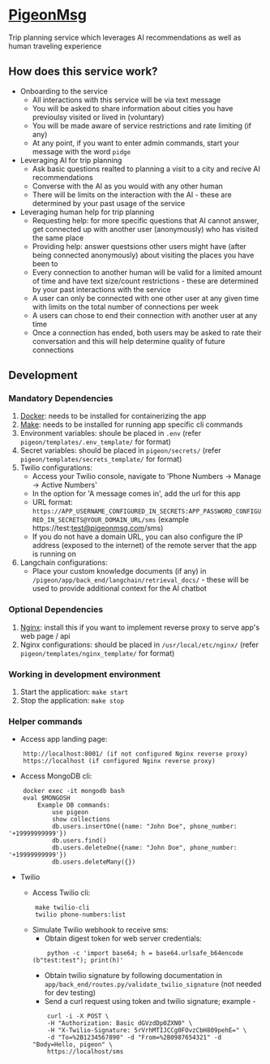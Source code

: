 # [PigeonMsg](http://pigeonmsg.com)
Trip planning service which leverages AI recommendations as well as human traveling experience

## How does this service work?
- Onboarding to the service
    - All interactions with this service will be via text message
    - You will be asked to share information about cities you have previoulsy visited or lived in (voluntary)
    - You will be made aware of service restrictions and rate limiting (if any)
    - At any point, if you want to enter admin commands, start your message with the word `pidge`
- Leveraging AI for trip planning
    - Ask basic questions realted to planning a visit to a city and recive AI recommendations
    - Converse with the AI as you would with any other human
    - There will be limits on the interaction with the AI - these are determined by your past usage of the service
- Leveraging human help for trip planning
    - Requesting help: for more specific questions that AI cannot answer, get connected up with another user (anonymously) who has visited the same place
    - Providing help: answer questsions other users might have (after being connected anonymously) about visiting the places you have been to
    - Every connection to another human will be valid for a limited amount of time and have text size/count restrictions - these are determined by your past interactions with the service
    - A user can only be connected with one other user at any given time with limits on the total number of connections per week
    - A users can chose to end their connection with another user at any time
    - Once a connection has ended, both users may be asked to rate their conversation and this will help determine quality of future connections


## Development

### Mandatory Dependencies
1. [Docker](https://www.docker.com/): needs to be installed for containerizing the app
2. [Make](https://www.gnu.org/software/make/): needs to be installed for running app specific cli commands
3. Environment variables: shoule be placed in `.env` (refer `pigeon/templates/.env_template/` for format)
4. Secret variables: should be placed in `pigeon/secrets/` (refer `pigeon/templates/secrets_template/` for format)
5. Twilio configurations:
    - Access your Twilio console, navigate to 'Phone Numbers -> Manage -> Active Numbers'
    - In the option for 'A message comes in', add the url for this app
    - URL format: `https://APP_USERNAME_CONFIGURED_IN_SECRETS:APP_PASSWORD_CONFIGURED_IN_SECRETS@YOUR_DOMAIN_URL/sms` (example https://test:test@pigeonmsg.com/sms)
    - If you do not have a domain URL, you can also configure the IP address (exposed to the internet) of the remote server that the app is running on
6. Langchain configurations:
    - Place your custom knowledge documents (if any) in `/pigeon/app/back_end/langchain/retrieval_docs/` - these will be used to provide additional context for the AI chatbot

### Optional Dependencies
1. [Nginx](https://nginx.org/en/download.html): install this if you want to implement reverse proxy to serve app's web page / api
2. Nginx configurations: should be placed in `/usr/local/etc/nginx/` (refer `pigeon/templates/nginx_template/` for format)

### Working in development environment
1. Start the application: `make start`
2. Stop the application: `make stop`

### Helper commands
- Access app landing page:
```
    http://localhost:8001/ (if not configured Nginx reverse proxy)
    https://localhost (if configured Nginx reverse proxy)
```

- Access MongoDB cli: 
```
    docker exec -it mongodb bash
    eval $MONGOSH
        Example DB commands:
            use pigeon
            show collections
            db.users.insertOne({name: "John Doe", phone_number: '+19999999999'})
            db.users.find()
            db.users.deleteOne({name: "John Doe", phone_number: '+19999999999'})
            db.users.deleteMany({})
```

- Twilio
    - Access Twilio cli: 
    ```
        make twilio-cli
        twilio phone-numbers:list
    ```

    - Simulate Twilio webhook to receive sms:
        - Obtain digest token for web server credentials:
        ```
            python -c 'import base64; h = base64.urlsafe_b64encode (b"test:test"); print(h)'
        ```
        - Obtain twilio signature by following documentation in `app/back_end/routes.py/validate_twilio_signature` (not needed for dev testing)
        - Send a curl request using token and twilio signature; example -
        ```
            curl -i -X POST \
            -H "Authorization: Basic dGVzdDp0ZXN0" \
            -H "X-Twilio-Signature: 5rVrhMTIJCCg0FOvzCbH809pehE=" \
            -d "To=%2B1234567890" -d "From=%2B0987654321" -d "Body=Hello, pigeon" \
            https://localhost/sms
        ```

